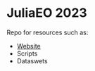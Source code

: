 # JuliaEO 2023
Repo for resources such as:
 + [Website](https://aircentre.github.io/JuliaEO/ "Up-to-date program")
 + Scripts
 + Dataswets



